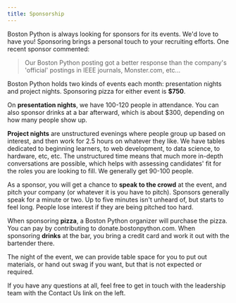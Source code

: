 ```yaml
---
title: Sponsorship
---
```


Boston Python is always looking for sponsors for its events. We'd love to have you! Sponsoring brings a personal touch to your recruiting efforts. One recent sponsor commented:

> Our Boston Python posting got a better response than the company's 'official' postings in IEEE journals, Monster.com, etc...

Boston Python holds two kinds of events each month: presentation nights and project nights. Sponsoring pizza for either event is **$750**.

On **presentation nights**, we have 100-120 people in attendance. You can also sponsor drinks at a bar afterward, which is about $300, depending on how many people show up.

**Project nights** are unstructured evenings where people group up based on interest, and then work for 2.5 hours on whatever they like. We have tables dedicated to beginning learners, to web development, to data science, to hardware, etc, etc. The unstructured time means that much more in-depth conversations are possible, which helps with assessing candidates' fit for the roles you are looking to fill. We generally get 90-100 people.

As a sponsor, you will get a chance to **speak to the crowd** at the event, and pitch your company (or whatever it is you have to pitch). Sponsors generally speak for a minute or two. Up to five minutes isn't unheard of, but starts to feel long. People lose interest if they are being pitched too hard.

When sponsoring **pizza**, a Boston Python organizer will purchase the pizza. You can pay by contributing to donate.bostonpython.com. When sponsoring **drinks** at the bar, you bring a credit card and work it out with the bartender there.

The night of the event, we can provide table space for you to put out materials, or hand out swag if you want, but that is not expected or required.

If you have any questions at all, feel free to get in touch with the leadership team with the Contact Us link on the left.
